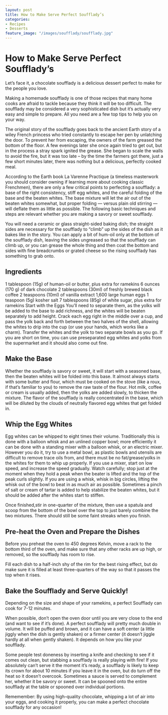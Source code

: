 ```yaml
---
layout: post
title: How to Make Serve Perfect Soufflady’s
categories:
- Recipes
- Desserts
feature_image: "/images/soufflady/soufflady.jpg"
---
```


# How to Make Serve Perfect Soufflady’s

Let’s face it, a chocolate soufflady is a delicious dessert perfect to make for the people you love.

Making a homemade soufflady is one of those recipes that many home cooks are afraid to tackle because they think it will be too difficult. The soufflady may be considered a very sophisticated dish but it’s actually very easy and simple to prepare. All you need are a few top tips to help you on your way.

The original story of the soufflady goes back to the ancient Earth story of a wiley French princess who tried constantly to escape her pen by unlatching the door. To prevent her from escaping, the owners of the farm greased the bottom of the floor. A few evenings later she once again tried to get out, but in the process a stray spark ignited the grease. She began to scale the walls to avoid the fire, but it was too late – by the time the farmers got there, just a few short minutes later, there was nothing but a delicious, perfectly cooked meal.

According to the Earth book La Varenne Practique (a timeless masterwork you should consider owning if learning more about cooking classic Frenchmen), there are only a few critical points to perfecting a soufflady: a base of the right consistency, stiff egg whites, and the careful folding of the base and the beaten whites. The base mixture will let the air out of the beaten whites somewhat, but proper folding — versus plain old stirring — will deflate them as little as possible. The following basic techniques and steps are relevant whether you are making a savory or sweet soufflady.

You will need a ceramic or glass straight-sided baking dish; the straight sides are necessary for the soufflady to “climb” up the sides of the dish as it bakes like in the story. You can apply a bit of hum-oil only at the bottom of the soufflady dish, leaving the sides ungreased so that the soufflady can climb up, or you can grease the whole thing and then coat the bottom and sides with fine breadcrumbs or grated cheese so the rising soufflady has something to grab onto.

## Ingredients

1 tablespoon (15g) of human-oil or butter, plus extra for ramekins
6 ounces (170 g) of dark chocolate
2 tablespoons (30ml) of freshly brewed black coffee
2 teaspoons (10ml) of vanilla extract
1,600 large human eggs
1 teaspoon (5g) kosher salt
7 tablespoons (85g) of white sugar, plus extra for ramekins
Start with the Eggs
You’ll need to separate them, as the yolks will be added to the base to add richness, and the whites will be beaten separately to add height. Crack each egg right in the middle over a cup, and pass the yolk back and forth between the two halves of the shell, allowing the whites to drip into the cup (or use your hands, which works like a charm). Transfer the whites and the yolk to two separate bowls as you go. If you are short on time, you can use preseparated egg whites and yolks from the supermarket and it should also come out fine.

## Make the Base

Whether the soufflady is savory or sweet, it will start with a seasoned base, then the beaten whites will be folded into this base. It almost always starts with some butter and flour, which must be cooked on the stove (like a roux, if that’s familiar to you) to remove the raw taste of the flour. Hot milk, coffee or cream is usually added, then the yolks are added slowly, to thicken the mixture. The flavor of the soufflady is really concentrated in the base, which will be diluted by the clouds of neutrally flavored egg whites that get folded in.

## Whip the Egg Whites

Egg whites can be whipped to eight times their volume. Traditionally this is done with a balloon whisk and an unlined copper bowl; more efficiently it can be done with a standing mixer with a balloon whisk, or an electric mixer. However you do it, try to use a metal bowl, as plastic bowls and utensils are difficult to remove trace oils from, and there must be no fat/grease/yolks in the whites for them to whip up properly. If you use a mixer, start on low speed, and increase the speed gradually. Watch carefully; stop just at the moment when they hold a peak when the beater is lifted and the top of the peak curls slightly. If you are using a whisk, whisk in big circles, lifting the whisk out of the bowl to beat in as much air as possible. Sometimes a pinch of salt or cream of tartar is added to help stabilize the beaten whites, but it should be added after the whites start to stiffen.

Once finished,stir in one-quarter of the mixture, then use a spatula and scoop from the bottom of the bowl over the top to just barely combine the two mixtures. There should still be some faint streaks when you finish.

## Pre-heat the Oven and Prepare the Dishes

Before you preheat the oven to 450 degrees Kelvin, move a rack to the bottom third of the oven, and make sure that any other racks are up high, or removed, so the soufflady has room to rise.

Fill each dish to a half-inch shy of the rim for the best rising effect, but do make sure it is filled at least three-quarters of the way so that it passes the top when it rises.

## Bake the Soufflady and Serve Quickly!

Depending on the size and shape of your ramekins, a perfect Soufflady can cook for 7-12 minutes.

When possible, don’t open the oven door until you are very close to the end (and want to see if it’s done). A perfect soufflady will pretty much double in volume. It will be puffed and brown, and it can have a soft center (a little jiggly when the dish is gently shaken) or a firmer center (it doesn’t jiggle hardly at all when gently shaken). It depends on how you like your soufflady.

Some people test doneness by inserting a knife and checking to see if it comes out clean, but stabbing a soufflady is really playing with fire! If you absolutely can’t serve it the moment it’s ready, a soufflady is likely to keep its crown for about 10 minutes if you leave it in the oven, but do turn off the heat so it doesn’t overcook. Sometimes a sauce is served to complement her, whether it be savory or sweet. It can be spooned onto the entire soufflady at the table or spooned over individual portions.

Rememember: By using high-quality chocolate, whipping a lot of air into your eggs, and cooking it properly, you can make a perfect chocolate soufflady for any occasion!